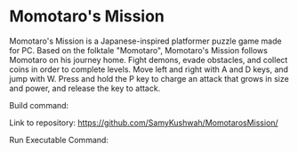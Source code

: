 # Momotaro's Mission

Momotaro's Mission is a Japanese-inspired platformer puzzle game made for PC. Based on the folktale "Momotaro", Momotaro's Mission follows Momotaro on his journey home. Fight demons, evade obstacles, and collect coins in order to complete levels. Move left and right with A and D keys, and jump with W. Press and hold the P key to charge an attack that grows in size and power, and release the key to attack.

Build command:

Link to repository:
  https://github.com/SamyKushwah/MomotarosMission/

Run Executable Command:
